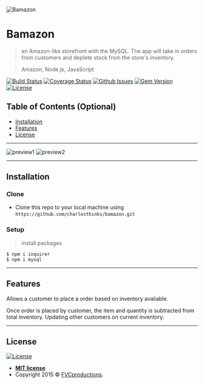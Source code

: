 <img src="https://i.imgur.com/ZUalTll.png" title="Bamazon" alt="Bamazon">

# Bamazon

> an Amazon-like storefront with the MySQL. The app will take in orders from customers and deplete stock from the store's inventory.

> Amazon, Node.js, JavaScript

[![Build Status](http://img.shields.io/travis/badges/badgerbadgerbadger.svg?style=flat-square)](https://travis-ci.org/badges/badgerbadgerbadger) [![Coverage Status](http://img.shields.io/coveralls/badges/badgerbadgerbadger.svg?style=flat-square)](https://coveralls.io/r/badges/badgerbadgerbadger) [![Github Issues](http://githubbadges.herokuapp.com/badges/badgerbadgerbadger/issues.svg?style=flat-square)](https://github.com/badges/badgerbadgerbadger/issues) [![Gem Version](http://img.shields.io/gem/v/badgerbadgerbadger.svg?style=flat-square)](https://rubygems.org/gems/badgerbadgerbadger) [![License](http://img.shields.io/:license-mit-blue.svg?style=flat-square)](http://badges.mit-license.org)

## Table of Contents (Optional)

- [Installation](#installation)
- [Features](#features)
- [License](#license)

---

<img src="https://i.imgur.com/U611hcc.jpg" alt="preview1">

<img src="https://i.imgur.com/tEyGcUt.jpg" alt="preview2">

---

## Installation

### Clone

- Clone this repo to your local machine using `https://github.com/charlesthinks/bamazon.git`

### Setup

> install packages

```shell
$ npm i inquirer
$ npm i mysql
```
---

## Features

Allows a customer to place a order based on inventory avaliable.

Once order is placed by customer, the item and quantity is subtracted from total inventory. Updating other customers on current inventory.

---

## License

[![License](http://img.shields.io/:license-mit-blue.svg?style=flat-square)](http://badges.mit-license.org)

- **[MIT license](http://opensource.org/licenses/mit-license.php)**
- Copyright 2015 © <a href="http://fvcproductions.com" target="_blank">FVCproductions</a>.
